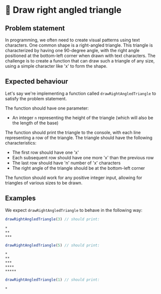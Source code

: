 # 📐 Draw right angled triangle

## Problem statement

In programming, we often need to create visual patterns using text characters. One common shape is a right-angled triangle. This triangle is characterized by having one 90-degree angle, with the right angle positioned at the bottom-left corner when drawn with text characters. The challenge is to create a function that can draw such a triangle of any size, using a simple character like 'x' to form the shape.

## Expected behaviour

Let's say we're implementing a function called `drawRightAngledTriangle` to satisfy the problem statement.

The function should have one parameter:

- An integer `n` representing the height of the triangle (which will also be the length of the base)

The function should print the triangle to the console, with each line representing a row of the triangle. The triangle should have the following characteristics:

- The first row should have one 'x'
- Each subsequent row should have one more 'x' than the previous row
- The last row should have 'n' number of 'x' characters
- The right angle of the triangle should be at the bottom-left corner

The function should work for any positive integer input, allowing for triangles of various sizes to be drawn.

## Examples

We expect `drawRightAngledTriangle` to behave in the following way:

```js
drawRightAngledTriangle(3) // should print:
```
```raw
*
**
***
```
```js
drawRightAngledTriangle(5) // should print:
```
```raw
*
**
***
****
*****
```

```js
drawRightAngledTriangle(1) // should print:
```
```raw
*
```

